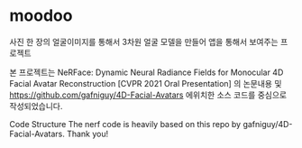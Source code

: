# moodoo
사진 한 장의 얼굴이미지를 통해서  3차원 얼굴 모델을 만들어 앱을 통해서 보여주는 프로젝트 

본 프로젝트는 
NeRFace: Dynamic Neural Radiance Fields for Monocular 4D Facial Avatar Reconstruction [CVPR 2021 Oral Presentation] 의 논문내용 및 
https://github.com/gafniguy/4D-Facial-Avatars 에위치한 소스 코드를 중심으로 작성되었습니다. 


Code Structure The nerf code is heavily based on this repo by gafniguy/4D-Facial-Avatars. Thank you!
